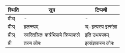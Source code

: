 | स्थिति | सूत्र | टिप्पणी |
| ----- | ------- | ------ |
| प्रीञ् | - | - |
| प्रीञ् | हलन्त्यम् | ञ्-इत्यस्य इत्संज्ञा |
| प्रीञ् | स्वरितञितः कर्त्रभिप्राये क्रियाफले | इति उभयपदम् |
| प्री | तस्य लोपः | इत्संज्ञकस्य लोपः |
